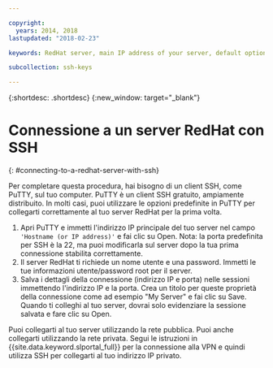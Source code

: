 ```yaml
---

copyright:
  years: 2014, 2018
lastupdated: "2018-02-23"

keywords: RedHat server, main IP address of your server, default options

subcollection: ssh-keys

---
```


{:shortdesc: .shortdesc}
{:new_window: target="_blank"}

# Connessione a un server RedHat con SSH
{: #connecting-to-a-redhat-server-with-ssh}

Per completare questa procedura, hai bisogno di un client SSH, come PuTTY, sul tuo computer. PuTTY è un client SSH gratuito, ampiamente distribuito.
In molti casi, puoi utilizzare le opzioni predefinite in PuTTY per collegarti correttamente al tuo server RedHat per la prima volta.

1. Apri PuTTY e immetti l'indirizzo IP principale del tuo server nel campo `'Hostname (or IP address)'` e fai clic su Open.
  Nota: la porta predefinita per SSH è la 22, ma puoi modificarla sul server dopo la tua prima connessione stabilita correttamente.
2. Il server RedHat ti richiede un nome utente e una password. Immetti le tue informazioni utente/password root per il server.
3. Salva i dettagli della connessione (indirizzo IP e porta) nelle sessioni immettendo l'indirizzo IP e la porta. Crea un titolo per queste proprietà della connessione come ad esempio "My Server" e fai clic su Save.
  Quando ti colleghi al tuo server, dovrai solo evidenziare la sessione salvata e fare clic su Open.

Puoi collegarti al tuo server utilizzando la rete pubblica.
Puoi anche collegarti utilizzando la rete privata. Segui le istruzioni in {{site.data.keyword.slportal_full}} per la connessione alla VPN e quindi utilizza SSH per collegarti al tuo indirizzo IP privato.
